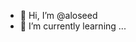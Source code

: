 - 👋 Hi, I’m @aloseed
- 🌱 I’m currently learning ...

<!---
aloseed/aloseed is a ✨ special ✨ repository because its `README.md` (this file) appears on your GitHub profile.
You can click the Preview link to take a look at your changes.
--->
